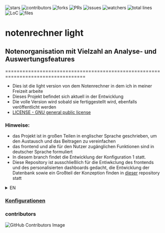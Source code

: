 ![stars](https://badgen.net/github/stars/fabischw/notenrechner-light)
![contributors](https://badgen.net/github/contributors/fabischw/notenrechner-light)
![forks](https://badgen.net/github/forks/fabischw/notenrechner-light)
![PRs](https://badgen.net/github/prs/fabischw/notenrechner-light)
![issues](https://badgen.net/github/issues/fabischw/notenrechner-light)
![watchers](https://badgen.net/github/watchers/fabischw/notenrechner-light)
![total lines](https://tokei.rs/b1/github/fabischw/notenrechner-light)
![LoC](https://tokei.rs/b1/github/fabischw/notenrechner-light?category=code)
![files](https://tokei.rs/b1/github/fabischw/notenrechner-light?category=files)




<!-- not working for whatever reason
![downloads](https://badgen.net/github/assets-dl/fabischw/notenrechner-light)
![commits](https://badgen.net/github/commits/fabischw/notenrechner-light)
![wakatime](https://wakatime.com/badge/user/a1d10b76-8549-4033-b22c-3af4ea1a5d5c/project/35fdd01e-3efb-425f-829f-d5732a7119de.svg)

-->


# notenrechner light
## Notenorganisation mit Vielzahl an Analyse- und Auswertungsfeatures

==================================================================================

- Dies ist die light version von dem Notenrechner in dem ich in meiner Freizeit arbeite
- Dieses Projekt befindet sich aktuell in der Entwicklung
- Die volle Version wird sobald sie fertiggestellt wird, ebenfalls veröffentlicht werden
- [LICENSE - GNU general public license](LICENSE)

### Hinweise:
- das Projekt ist in großen Teilen in englischer Sprache geschrieben, um den Austausch und das Beitragen zu vereinfachen
- das frontend und alle für den Nutzer zugänglichen Funktionen sind in deutscher Sprache formuliert
- In diesem branch findet die Entwicklung der Konfiguration 1 statt.
- Diese Repository ist ausschließlich für die Entiwkclung des frontends und des personalisierten dashboards gedacht, die Entwicklung der Datenbank sowie ein Großteil der Konzeption finden in [dieser](https://github.com/fabischw/notenrechner) repository statt

<details>
<summary>EN</summary>

### notenrecner light[EN]
- this is a grade managment system which I'm working on my free time
- this project is still under development
- the full version of this project will be released as well

##### note:
- this project's code and technical documentation are in english, the frontend is in german
- this branch you're currently in is for the devlopment of configuration 1
- this repository is only for developing the frontend as well as the personalised dashboard, the database development and the majority of the planing is done in [this](https://github.com/fabischw/notenrechner) repository.

</details>

### [Konfigurationen](konfigurationen.md)



### contributors
![GitHub Contributors Image](https://contrib.rocks/image?repo=fabischw/notenrechner-light)